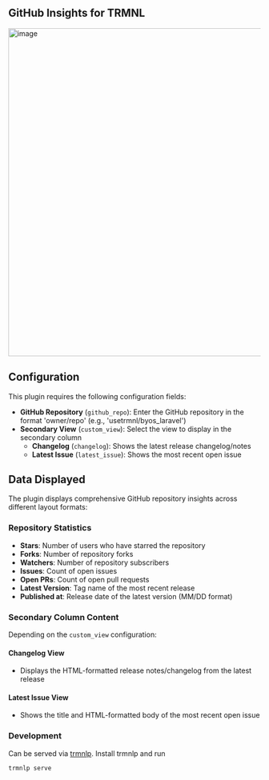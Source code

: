 ## GitHub Insights for TRMNL

<img width="976" height="656" alt="image" src="https://github.com/user-attachments/assets/615fe133-0efd-48df-90c6-614f8b8724cb" />

## Configuration

This plugin requires the following configuration fields:

- **GitHub Repository** (`github_repo`): Enter the GitHub repository in the format 'owner/repo' (e.g., 'usetrmnl/byos_laravel')
- **Secondary View** (`custom_view`): Select the view to display in the secondary column
  - **Changelog** (`changelog`): Shows the latest release changelog/notes
  - **Latest Issue** (`latest_issue`): Shows the most recent open issue

## Data Displayed

The plugin displays comprehensive GitHub repository insights across different layout formats:

### Repository Statistics

- **Stars**: Number of users who have starred the repository
- **Forks**: Number of repository forks
- **Watchers**: Number of repository subscribers
- **Issues**: Count of open issues
- **Open PRs**: Count of open pull requests
- **Latest Version**: Tag name of the most recent release
- **Published at**: Release date of the latest version (MM/DD format)

### Secondary Column Content

Depending on the `custom_view` configuration:

#### Changelog View
- Displays the HTML-formatted release notes/changelog from the latest release

#### Latest Issue View  
- Shows the title and HTML-formatted body of the most recent open issue

### Development
Can be served via [trmnlp](https://github.com/usetrmnl/trmnlp). Install trmnlp and run
```
trmnlp serve
```
